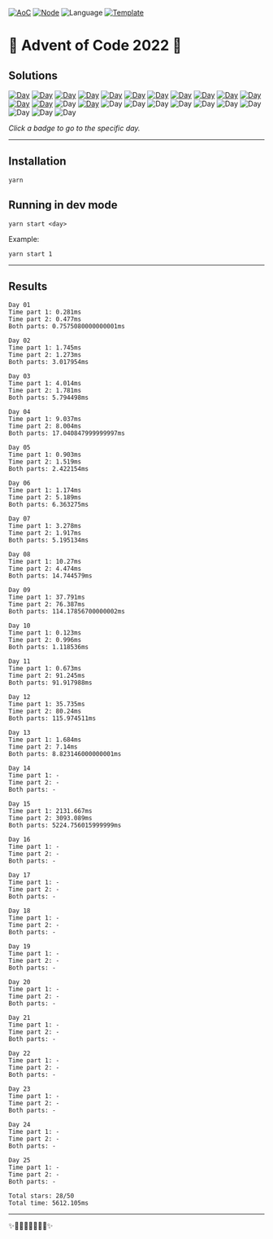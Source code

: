 <!-- Entries between SOLUTIONS and RESULTS tags are auto-generated -->

[![AoC](https://badgen.net/badge/AoC/2022/blue)](https://adventofcode.com/2022)
[![Node](https://badgen.net/badge/Node/v16.13.0+/blue)](https://nodejs.org/en/download/)
![Language](https://badgen.net/badge/Language/TypeScript/blue)
[![Template](https://badgen.net/badge/Template/aocrunner/blue)](https://github.com/caderek/aocrunner)

# 🎄 Advent of Code 2022 🎄

## Solutions

<!--SOLUTIONS-->

[![Day](https://badgen.net/badge/01/%E2%98%85%E2%98%85/green)](src/day01)
[![Day](https://badgen.net/badge/02/%E2%98%85%E2%98%85/green)](src/day02)
[![Day](https://badgen.net/badge/03/%E2%98%85%E2%98%85/green)](src/day03)
[![Day](https://badgen.net/badge/04/%E2%98%85%E2%98%85/green)](src/day04)
[![Day](https://badgen.net/badge/05/%E2%98%85%E2%98%85/green)](src/day05)
[![Day](https://badgen.net/badge/06/%E2%98%85%E2%98%85/green)](src/day06)
[![Day](https://badgen.net/badge/07/%E2%98%85%E2%98%85/green)](src/day07)
[![Day](https://badgen.net/badge/08/%E2%98%85%E2%98%85/green)](src/day08)
[![Day](https://badgen.net/badge/09/%E2%98%85%E2%98%85/green)](src/day09)
[![Day](https://badgen.net/badge/10/%E2%98%85%E2%98%85/green)](src/day10)
[![Day](https://badgen.net/badge/11/%E2%98%85%E2%98%85/green)](src/day11)
[![Day](https://badgen.net/badge/12/%E2%98%85%E2%98%85/green)](src/day12)
[![Day](https://badgen.net/badge/13/%E2%98%85%E2%98%85/green)](src/day13)
![Day](https://badgen.net/badge/14/%E2%98%86%E2%98%86/gray)
[![Day](https://badgen.net/badge/15/%E2%98%85%E2%98%85/green)](src/day15)
![Day](https://badgen.net/badge/16/%E2%98%86%E2%98%86/gray)
![Day](https://badgen.net/badge/17/%E2%98%86%E2%98%86/gray)
![Day](https://badgen.net/badge/18/%E2%98%86%E2%98%86/gray)
![Day](https://badgen.net/badge/19/%E2%98%86%E2%98%86/gray)
![Day](https://badgen.net/badge/20/%E2%98%86%E2%98%86/gray)
![Day](https://badgen.net/badge/21/%E2%98%86%E2%98%86/gray)
![Day](https://badgen.net/badge/22/%E2%98%86%E2%98%86/gray)
![Day](https://badgen.net/badge/23/%E2%98%86%E2%98%86/gray)
![Day](https://badgen.net/badge/24/%E2%98%86%E2%98%86/gray)
![Day](https://badgen.net/badge/25/%E2%98%86%E2%98%86/gray)

<!--/SOLUTIONS-->

_Click a badge to go to the specific day._

---

## Installation

```
yarn
```

## Running in dev mode

```
yarn start <day>
```

Example:

```
yarn start 1
```

---

## Results

<!--RESULTS-->

```
Day 01
Time part 1: 0.281ms
Time part 2: 0.477ms
Both parts: 0.7575080000000001ms
```

```
Day 02
Time part 1: 1.745ms
Time part 2: 1.273ms
Both parts: 3.017954ms
```

```
Day 03
Time part 1: 4.014ms
Time part 2: 1.781ms
Both parts: 5.794498ms
```

```
Day 04
Time part 1: 9.037ms
Time part 2: 8.004ms
Both parts: 17.040847999999997ms
```

```
Day 05
Time part 1: 0.903ms
Time part 2: 1.519ms
Both parts: 2.422154ms
```

```
Day 06
Time part 1: 1.174ms
Time part 2: 5.189ms
Both parts: 6.363275ms
```

```
Day 07
Time part 1: 3.278ms
Time part 2: 1.917ms
Both parts: 5.195134ms
```

```
Day 08
Time part 1: 10.27ms
Time part 2: 4.474ms
Both parts: 14.744579ms
```

```
Day 09
Time part 1: 37.791ms
Time part 2: 76.387ms
Both parts: 114.17856700000002ms
```

```
Day 10
Time part 1: 0.123ms
Time part 2: 0.996ms
Both parts: 1.118536ms
```

```
Day 11
Time part 1: 0.673ms
Time part 2: 91.245ms
Both parts: 91.917988ms
```

```
Day 12
Time part 1: 35.735ms
Time part 2: 80.24ms
Both parts: 115.974511ms
```

```
Day 13
Time part 1: 1.684ms
Time part 2: 7.14ms
Both parts: 8.823146000000001ms
```

```
Day 14
Time part 1: -
Time part 2: -
Both parts: -
```

```
Day 15
Time part 1: 2131.667ms
Time part 2: 3093.089ms
Both parts: 5224.756015999999ms
```

```
Day 16
Time part 1: -
Time part 2: -
Both parts: -
```

```
Day 17
Time part 1: -
Time part 2: -
Both parts: -
```

```
Day 18
Time part 1: -
Time part 2: -
Both parts: -
```

```
Day 19
Time part 1: -
Time part 2: -
Both parts: -
```

```
Day 20
Time part 1: -
Time part 2: -
Both parts: -
```

```
Day 21
Time part 1: -
Time part 2: -
Both parts: -
```

```
Day 22
Time part 1: -
Time part 2: -
Both parts: -
```

```
Day 23
Time part 1: -
Time part 2: -
Both parts: -
```

```
Day 24
Time part 1: -
Time part 2: -
Both parts: -
```

```
Day 25
Time part 1: -
Time part 2: -
Both parts: -
```

```
Total stars: 28/50
Total time: 5612.105ms
```

<!--/RESULTS-->

---

✨🎄🎁🎄🎅🎄🎁🎄✨
